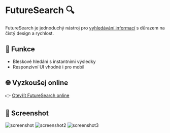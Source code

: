 # FutureSearch 🔍

FutureSearch je jednoduchý nástroj pro [vyhledávání informací](https://futuresearch.netlify.app) s důrazem na čistý design a rychlost.

## 🌟 Funkce

- Bleskové hledání s instantními výsledky
- Responzivní UI vhodné i pro mobil

## 🌐 Vyzkoušej online

👉 [Otevřít FutureSearch online](https://futuresearch.netlify.app)

## 📸 Screenshot

![screenshot](https://github.com/WebRatings-search/WebRatings-search/screenshot.jpg)
![screenshot2](https://github.com/WebRatings-search/WebRatings-search/screenshot2.jpg)
![screenshot3](https://github.com/WebRatings-search/WebRatings-search/screenshot3.jpg)
